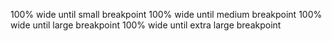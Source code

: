 ﻿<BSContainer Container="Container.Small">100% wide until small breakpoint</BSContainer>
<BSContainer Container="Container.Medium">100% wide until medium breakpoint</BSContainer>
<BSContainer Container="Container.Large">100% wide until large breakpoint</BSContainer>
<BSContainer Container="Container.ExrtaLarge">100% wide until extra large breakpoint</BSContainer>